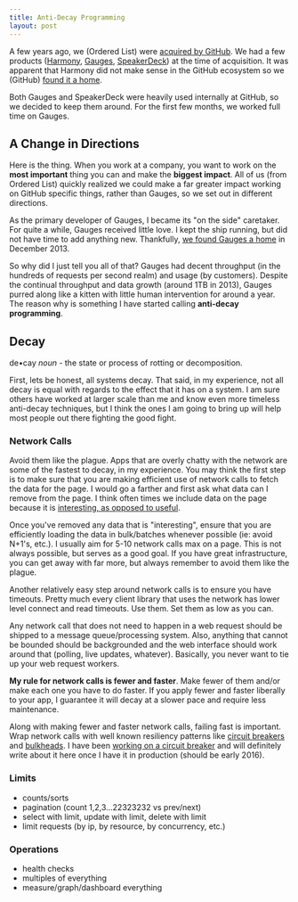 ```yaml
---
title: Anti-Decay Programming
layout: post
---
```


A few years ago, we (Ordered List) were [acquired by GitHub](https://github.com/blog/993-ordered-list-is-a-githubber). We had a few products ([Harmony](http://harmonyapp.com), [Gauges](http://get.gaug.es), [SpeakerDeck](https://speakerdeck.com)) at the time of acquisition. It was apparent that Harmony did not make sense in the GitHub ecosystem so we (GitHub) [found it a home](http://get.harmonyapp.com/blog/harmonys-new-home-2/).

Both Gauges and SpeakerDeck were heavily used internally at GitHub, so we decided to keep them around. For the first few months, we worked full time on Gauges.

## A Change in Directions

Here is the thing. When you work at a company, you want to work on the **most important** thing you can and make the **biggest impact**. All of us (from Ordered List) quickly realized we could make a far greater impact working on GitHub specific things, rather than Gauges, so we set out in different directions.

As the primary developer of Gauges, I became its "on the side" caretaker. For quite a while, Gauges received little love. I kept the ship running, but did not have time to add anything new. Thankfully, [we found Gauges a home](http://fastestforward.com/blog/archives/2013/11/01/fastest-forward-and-gauges-are-bff) in December 2013.

So why did I just tell you all of that? Gauges had decent throughput (in the hundreds of requests per second realm) and usage (by customers). Despite the continual throughput and data growth (around 1TB in 2013), Gauges purred along like a kitten with little human intervention for around a year. The reason why is something I have started calling **anti-decay programming**.

## Decay

de&bull;cay *noun* - the state or process of rotting or decomposition.

First, lets be honest, all systems decay. That said, in my experience, not all decay is equal with regards to the effect that it has on a system. I am sure others have worked at larger scale than me and know even more timeless anti-decay techniques, but I think the ones I am going to bring up will help most people out there fighting the good fight.

### Network Calls

Avoid them like the plague. Apps that are overly chatty with the network are some of the fastest to decay, in my experience. You may think the first step is to make sure that you are making efficient use of network calls to fetch the data for the page. I would go a farther and first ask what data can I remove from the page. I think often times we include data on the page because it is [interesting, as opposed to useful](http://orderedlist.com/blog/dont-be-interesting/).

Once you've removed any data that is "interesting", ensure that you are efficiently loading the data in bulk/batches whenever possible (ie: avoid N+1's, etc.). I usually aim for 5-10 network calls max on a page. This is not always possible, but serves as a good goal. If you have great infrastructure, you can get away with far more, but always remember to avoid them like the plague.

Another relatively easy step around network calls is to ensure you have timeouts. Pretty much every client library that uses the network has lower level connect and read timeouts. Use them. Set them as low as you can.

Any network call that does not need to happen in a web request should be shipped to a message queue/processing system. Also, anything that cannot be bounded should be backgrounded and the web interface should work around that (polling, live updates, whatever). Basically, you never want to tie up your web request workers.

**My rule for network calls is fewer and faster**. Make fewer of them and/or make each one you have to do faster. If you apply fewer and faster liberally to your app, I guarantee it will decay at a slower pace and require less maintenance.

Along with making fewer and faster network calls, failing fast is important. Wrap network calls with well known resiliency patterns like [circuit breakers](http://martinfowler.com/bliki/CircuitBreaker.html) and [bulkheads](https://johnragan.wordpress.com/2009/12/08/release-it-stability-patterns-and-best-practices/). I have been [working on a circuit breaker](https://github.com/jnunemaker/resilient) and will definitely write about it here once I have it in production (should be early 2016).

### Limits

* counts/sorts
* pagination (count 1,2,3...22323232 vs prev/next)
* select with limit, update with limit, delete with limit
* limit requests (by ip, by resource, by concurrency, etc.)

### Operations

* health checks
* multiples of everything
* measure/graph/dashboard everything

